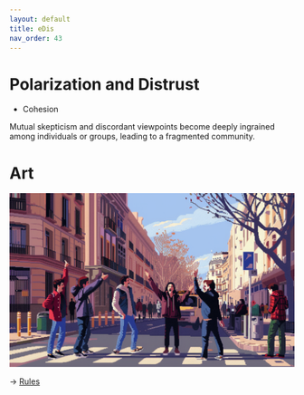 ```yaml
---
layout: default
title: eDis
nav_order: 43
---
```


# Polarization and Distrust


* Cohesion

Mutual skepticism and discordant viewpoints become deeply ingrained among individuals or groups, leading to a fragmented community. 

# Art

![](art/eDis.png)


-> [Rules](rules.md)
